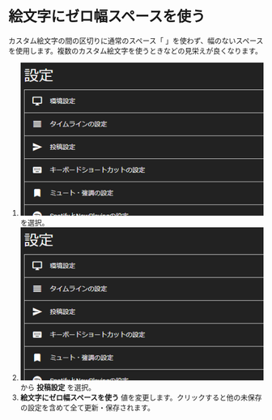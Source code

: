 # 絵文字にゼロ幅スペースを使う

カスタム絵文字の間の区切りに通常のスペース「 」を使わず、幅のないスペースを使用します。複数のカスタム絵文字を使うときなどの見栄えが良くなります。
1. ![settings1](/media/settings1.png)を選択。
1. ![settings2](/media/settings2.png)から __投稿設定__ を選択。
1.  __絵文字にゼロ幅スペースを使う__ 値を変更します。クリックすると他の未保存の設定を含めて全て更新・保存されます。

